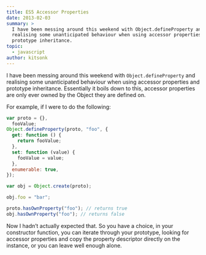 ```yaml
---
title: ES5 Accessor Properties
date: 2013-02-03
summary: >
  I have been messing around this weekend with Object.defineProperty and
  realising some unanticipated behaviour when using accessor properties and
  prototype inheritance.
topic:
  - javascript
author: kitsonk
---
```


I have been messing around this weekend with `Object.defineProperty` and realising some unanticipated behaviour when
using accessor properties and prototype inheritance. Essentially it boils down to this, accessor properties are only
ever owned by the Object they are defined on.

For example, if I were to do the following:

```js
var proto = {},
  fooValue;
Object.defineProperty(proto, "foo", {
  get: function () {
    return fooValue;
  },
  set: function (value) {
    fooValue = value;
  },
  enumerable: true,
});

var obj = Object.create(proto);

obj.foo = "bar";

proto.hasOwnProperty("foo"); // returns true
obj.hasOwnProperty("foo"); // returns false
```

Now I hadn’t actually expected that. So you have a choice, in your constructor function, you can iterate through your
prototype, looking for accessor properties and copy the property descriptor directly on the instance, or you can leave
well enough alone.
